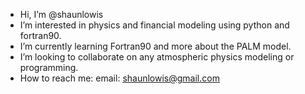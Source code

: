 - Hi, I’m @shaunlowis
- I’m interested in physics and financial modeling using python and fortran90.
- I’m currently learning Fortran90 and more about the PALM model.
- I’m looking to collaborate on any atmospheric physics modeling or programming.
- How to reach me: email: shaunlowis@gmail.com

<!---
shaunlowis/shaunlowis is a ✨ special ✨ repository because its `README.md` (this file) appears on your GitHub profile.
You can click the Preview link to take a look at your changes.
--->
